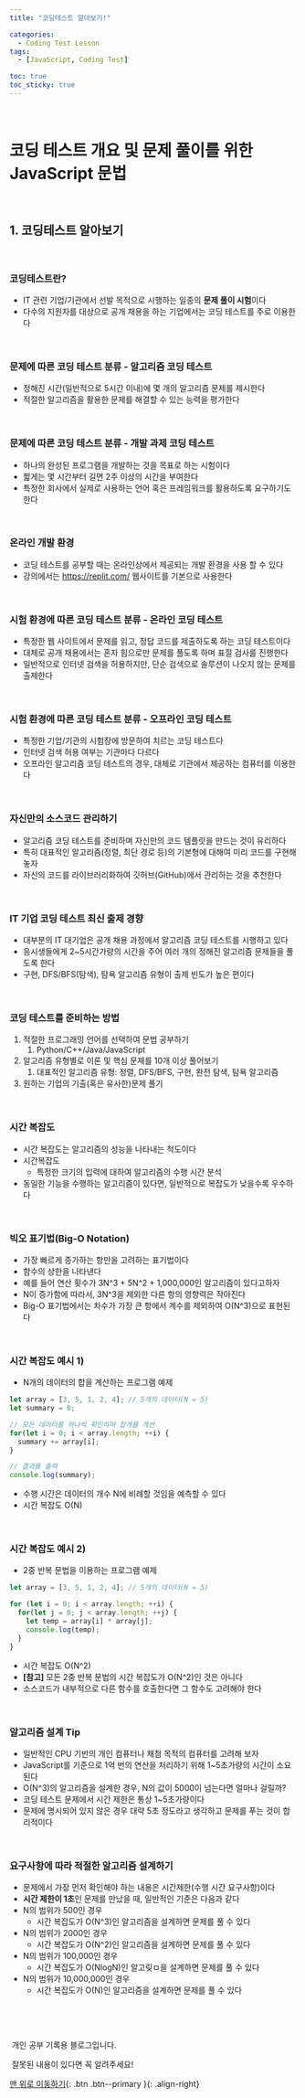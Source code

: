 ```yaml
---
title: "코딩테스트 알아보기!"

categories:
  - Coding Test Lesson
tags:
  - [JavaScript, Coding Test]

toc: true
toc_sticky: true
---
```


​    

# 코딩 테스트 개요 및 문제 풀이를 위한 JavaScript 문법



​    

## 1. 코딩테스트 알아보기

​    

### 코딩테스트란?

- IT 관련 기업/기관에서 선발 목적으로 시행하는 일종의 **문제 풀이 시험**이다
- 다수의 지원자를 대상으로 공개 채용을 하는 기업에서는 코딩 테스트를 주로 이용한다



​    

### 문제에 따른 코딩 테스트 분류 - 알고리즘 코딩 테스트

- 정해진 시간(일반적으로 5시간 이내)에 몇 개의 알고리즘 문제를 제시한다
- 적절한 알고리즘을 활용한 문제를 해결할 수 있는 능력을 평가한다

​    

### 문제에 따른 코딩 테스트 분류 - 개발 과제 코딩 테스트

- 하나의 완성된 프로그램을 개발하는 것을 목표로 하는 시험이다
- 짧게는 몇 시간부터 길면 2주 이상의 시간을 부여한다
- 특정한 회사에서 실제로 사용하는 언어 혹은 프레임워크를 활용하도록 요구하기도 한다

​    

### 온라인 개발 환경

- 코딩 테스트를 공부할 때는 온라인상에서 제공되는 개발 환경을 사용 할 수 있다
- 강의에서는 https://replit.com/ 웹사이트를 기본으로 사용한다

​    

### 시험 환경에 따른 코딩 테스트 분류 - 온라인 코딩 테스트

- 특정한 웹 사이트에서 문제를 읽고, 정답 코드를 제출하도록 하는 코딩 테스트이다
- 대체로 공개 채용에서는 혼자 힘으로만 문제를 풀도록 하며 표절 검사를 진행한다
- 일반적으로 인터넷 검색을 허용하지만, 단순 검색으로 솔루션이 나오지 않는 문제를 출제한다

​    

### 시험 환경에 따른 코딩 테스트 분류 - 오프라인 코딩 테스트

- 특정한 기업/기관의 시험장에 방문하여 치르는 코딩 테스트다
- 인터넷 검색 허용 여부는 기관마다 다르다
- 오프라인 알고리즘 코딩 테스트의 경우, 대체로 기관에서 제공하는 컴퓨터를 이용한다

​    

### 자신만의 소스코드 관리하기

- 알고리즘 코딩 테스트를 준비하며 자신만의 코드 템플릿을 만드는 것이 유리하다
- 특히 대표적인 알고리즘(정렬, 최단 경로 등)의 기본형에 대해여 미리 코드를 구현해 놓자
- 자신의 코드를 라이브러리화하여 깃허브(GitHub)에서 관리하는 것을 추천한다

​    

### IT 기업 코딩 테스트 최신 출제 경향

- 대부분의 IT 대기업은 공개 채용 과정에서 알고리즘 코딩 테스트를 시행하고 있다
- 응시생들에게 2~5시간가량의 시간을 주어 여러 개의 정해진 알고리즘 문제들을 풀도록 한다
- 구현, DFS/BFS(탐색), 탐욕 알고리즘 유형이 출제 빈도가 높은 편이다

​    

### 코딩 테스트를 준비하는 방법

1. 적절한 프로그래밍 언어를 선택하여 문법 공부하기
   1. Python/C++/Java/JavaScript
2. 알고리즘 유형별로 이론 및 핵심 문제를 10개 이상 풀어보기
   1. 대표적인 알고리즘 유형: 정렬, DFS/BFS, 구현, 완전 탐색, 탐욕 알고리즘
3. 원하는 기업의 기출(혹은 유사한)문제 풀기

​    

### 시간 복잡도

- 시간 복잡도는 알고리즘의 성능을 나타내는 척도이다
- 시간복잡도
  - 특정한 크기의 입력에 대하여 알고리즘의 수행 시간 분석
- 동일한 기능을 수행하는 알고리즘이 있다면, 일반적으로 복잡도가 낮을수록 우수하다

​    

### 빅오 표기법(Big-O Notation)

- 가장 빠르게 증가하는 항만을 고려하는 표기법이다
- 함수의 상한을 나타낸다
- 예를 들어 연산 횟수가 3N^3 + 5N^2 + 1,000,000인 알고리즘이 있다고하자
- N이 증가함에 따라서, 3N^3을 제외한 다른 항의 영향력은 작아진다
- Big-O 표기법에서는 차수가 가장 큰 항에서 계수를 제외하여 O(N^3)으로 표현된다

​    

### 시간 복잡도 예시 1)

- N개의 데이터의 합을 계산하는 프로그램 예제

``` javascript
let array = [3, 5, 1, 2, 4]; // 5개의 데이터(N = 5)
let summary = 0;

// 모든 데이터를 하나씩 확인하며 합계를 계싼
for(let i = 0; i < array.length; ++i) {
  summary += array[i];
}

// 결과를 출력
console.log(summary);
```

- 수행 시간은 데이터의 개수 N에 비례할 것임을 예측할 수 있다
- 시간 복잡도 O(N)

​    

### 시간 복잡도 예시 2)

- 2중 반복 문법을 이용하는 프로그램 예제

``` javascript
let array = [3, 5, 1, 2, 4]; // 5개의 데이터(N = 5)

for (let i = 0; i < array.length; ++i) {
  for(let j = 0; j < array.length; ++j) {
    let temp = array[i] * array[j];
    console.log(temp);
  }
}
```

- 시간 복잡도 O(N^2)
- **[참고]** 모든 2중 반복 문법의 시간 복잡도가 O(N^2)인 것은 아니다
- 소스코드가 내부적으로 다른 함수를 호출한다면 그 함수도 고려해야 한다

​    

### 알고리즘 설계 Tip

- 일반적인 CPU 기반의 개인 컴퓨터나 채첨 목적의 컴퓨터를 고려해 보자
- JavaScript를 기준으로 1억 번의 연산을 처리하기 위해 1~5초가량의 시간이 소요된다
- O(N^3)의 알고리즘을 설계한 경우, N의 값이 5000이 넘는다면 얼마나 걸릴까?
- 코딩 테스트 문제에서 시간 제한은 통상 1~5초가량이다
- 문제에 명시되어 있지 않은 경우 대략 5초 정도라고 생각하고 문제를 푸는 것이 합리적이다

​     

### 요구사항에 따라 적절한 알고리즘 설계하기

- 문제에서 가장 먼저 확인해야 하는 내용은 시간제한(수행 시간 요구사항)이다
- **시간 제한이 1초**인 문제를 만났을 때, 일반적인 기준은 다음과 같다
- N의 범위가 500인 경우
  - 시간 복잡도가 O(N^3)인 알고리즘을 설계하면 문제를 풀 수 있다
- N의 범위가 2000인 경우
  - 시간 복잡도가 O(N^2)인 알고리즘을 설계하면 문제를 풀 수 있다
- N의 범위가 100,000인 경우
  - 시간 복잡도가 O(NlogN)인 알고맂ㅁ을 설계하면 문제를 풀 수 있다
- N의 범위가 10,000,000인 경우
  - 시간 복잡도가 O(N)인 알고리즘을 설계하면 문제를 풀 수 있다

​    

<br>

​    개인 공부 기록용 블로그입니다.

​    잘못된 내용이 있다면 꼭 알려주세요!

[맨 위로 이동하기](#){: .btn .btn--primary }{: .align-right}

